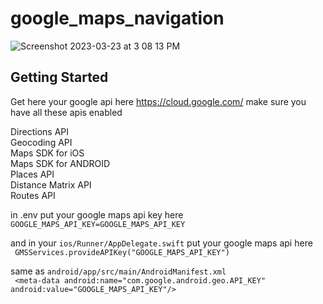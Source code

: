 # google_maps_navigation

![Screenshot 2023-03-23 at 3 08 13 PM](https://user-images.githubusercontent.com/37264779/227229562-bd7e6d38-49e7-4af7-b51f-85842ad7bd18.png)


## Getting Started

Get here your google api here https://cloud.google.com/
make sure you have all these apis enabled

Directions API<br/>
Geocoding API<br/>
Maps SDK for iOS<br/>
Maps SDK for ANDROID<br/>
Places API<br/>
Distance Matrix API<br/>
Routes API<br/>

in .env put your google maps api key here <br/>
`GOOGLE_MAPS_API_KEY=GOOGLE_MAPS_API_KEY`

and in your `ios/Runner/AppDelegate.swift` put your google maps api here <br/>
` GMSServices.provideAPIKey("GOOGLE_MAPS_API_KEY")`

same as `android/app/src/main/AndroidManifest.xml` <br/>
` <meta-data android:name="com.google.android.geo.API_KEY"
               android:value="GOOGLE_MAPS_API_KEY"/>`
